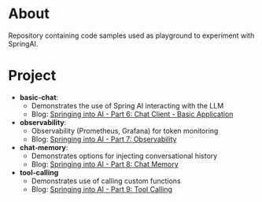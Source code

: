 # About

Repository containing code samples used as playground to experiment with SpringAI.

# Project

* **basic-chat**:       
  * Demonstrates the use of Spring AI interacting with the LLM
  * Blog: [Springing into AI - Part 6: Chat Client - Basic Application](https://vikram-bindal.blogspot.com/2025/08/springing-into-ai-part-6-chat-client.html)
* **observability**:    
  * Observability (Prometheus, Grafana) for token monitoring
  * Blog: [Springing into AI - Part 7: Observability](https://vikram-bindal.blogspot.com/2025/08/springing-into-ai-part-7-observability.html)
* **chat-memory**:
  * Demonstrates options for injecting conversational history
  * Blog: [Springing into AI - Part 8: Chat Memory](https://vikram-bindal.blogspot.com/2025/08/springing-into-ai-part-8-chat-memory.html)
* **tool-calling**
  * Demonstrates use of calling custom functions
  * Blog: [Springing into AI - Part 9: Tool Calling]()